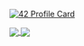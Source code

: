 <p dir="auto"><a href="https://github.com/mohouyizme/1337-readme"><img src="https://camo.githubusercontent.com/ab2899a3dbd10e5e4e46d68e6f8d976ee23773807fe886fe0023aaf0c3c3d35b/68747470733a2f2f313333372d726561646d652e76657263656c2e6170702f6170692f70726f66696c653f6375727375733d3432637572737573266461726b3d74727565266c6f67696e3d61656c61626964" alt="42 Profile Card" data-canonical-src="https://1337-readme.vercel.app/api/profile?cursus=42cursus&amp;dark=true&amp;login=ahel-bah" style="max-width: 100%;"></a></p>
<a href="https://github.com/ahel-bah?tab=repositories">
  <img align="center" src="https://camo.githubusercontent.com/d3fa590df75c2df2aa5dad83be2ed459da58bb58b887be0820eba8310e36eb14/68747470733a2f2f6769746875622d726561646d652d73746174732e76657263656c2e6170702f6170692f746f702d6c616e67732f3f757365726e616d653d61656c61626964267468656d653d6461726b" data-canonical-src="https://github-readme-stats.vercel.app/api/top-langs/?username=ahel-bah&amp;theme=dark" style="max-width: 100%;">
</a>
<a href="https://github.com/ahel-bah?tab=repositories">
 <img align="center" src="https://camo.githubusercontent.com/126015bf85edabf2b92d5877d86463995dd807e221d03c159be77a57dc76a516/68747470733a2f2f6769746875622d726561646d652d73746174732e76657263656c2e6170702f6170693f757365726e616d653d61656c61626964266c696e655f6865696768743d34302673686f775f69636f6e733d74727565267468656d653d6461726b" data-canonical-src="https://github-readme-stats.vercel.app/api?username=ahel-bah&amp;line_height=40&amp;show_icons=true&amp;theme=dark" style="max-width: 100%;">
</a>
